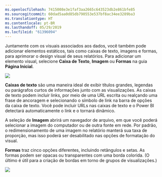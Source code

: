 ```yaml
---
ms.openlocfilehash: 7415008e3e1faf3aa2665c643523db2e861bfe85
ms.sourcegitcommit: 60dad5aa0d85db790553e537bf8ac34ee3289ba3
ms.translationtype: HT
ms.contentlocale: pt-BR
ms.lasthandoff: 05/29/2019
ms.locfileid: "61396094"
---
```

Juntamente com os visuais associados aos dados, você também pode adicionar elementos estáticos, tais como caixas de texto, imagens e formas, para aprimorar o design visual de seus relatórios. Para adicionar um elemento visual, selecione **Caixa de Texto**, **Imagem** ou **Formas** na guia **Página Inicial**.

![](media/3-10-create-shapes-images/3-10_1.png)

**Caixas de texto** são uma maneira ideal de exibir títulos grandes, legendas ou parágrafos curtos de informações junto com as visualizações. As caixas de texto podem incluir links, por meio de uma URL escrita ou realçando uma frase de ancoragem e selecionando o símbolo de link na barra de opções da caixa de texto. Você pode incluir URLs nas caixas de texto e o Power BI detectará automaticamente o link e o tornará dinâmico.

A seleção de **Imagem** abrirá um navegador de arquivo, em que você poderá selecionar a imagem do computador ou de outra fonte em rede. Por padrão, o redimensionamento de uma imagem no relatório manterá sua taxa de proporção, mas isso poderá ser desabilitado nas opções de formatação do visual.

**Formas** traz cinco opções diferentes, incluindo retângulos e setas. As formas podem ser opacas ou transparentes com uma borda colorida. (O último é útil para a criação de bordas em torno de grupos de visualizações.)

![](media/3-10-create-shapes-images/3-10_2.png)


